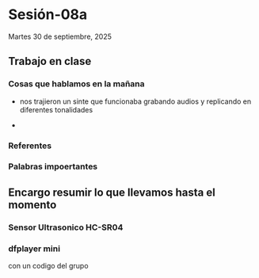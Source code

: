 # Sesión-08a

Martes 30 de septiembre, 2025

## Trabajo en clase

### Cosas que hablamos en la mañana

- nos trajieron un sinte que funcionaba grabando audios y replicando en diferentes tonalidades

- 

### Referentes

### Palabras impoertantes

## Encargo resumir lo que llevamos hasta el momento

### Sensor Ultrasonico HC-SR04

### dfplayer mini

con un codigo del grupo
